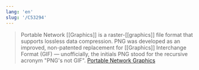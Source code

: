 ```yaml
---
lang: 'en'
slug: '/C53294'
---
```


> Portable Network [[Graphics]] is a raster-[[graphics]] file format that supports lossless data compression. PNG was developed as an improved, non-patented replacement for [[Graphics]] Interchange Format (GIF) — unofficially, the initials PNG stood for the recursive acronym "PNG's not GIF". [Portable Network Graphics](https://en.wikipedia.org/wiki/Portable_Network_Graphics)
